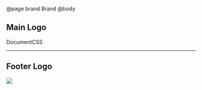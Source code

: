 @page brand Brand
@body
<h2>Main Logo</h2>
<div class="brand">DocumentCSS</div>
<hr />
<h2>Footer Logo</h2>
<footer>
  <div class="footer-brand">
    <a href="/"><img src="/static/img/logo-doc-css-white.svg"></a>
  </div>
</footer>